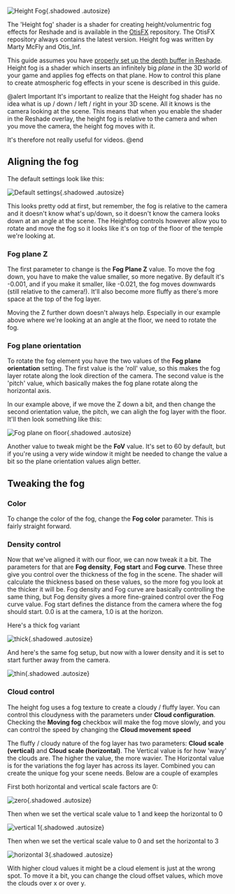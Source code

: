 ![Height Fog](..\Images\height_fog_header.png "Shot by Jim2point0"){.shadowed .autosize}

The 'Height fog' shader is a shader for creating height/volumentric fog effects for Reshade and is available in the 
[OtisFX](https://github.com/FransBouma/OtisFX) repository. The OtisFX repository always contains the latest version. Height fog was written by Marty McFly and Otis_Inf.

This guide assumes you have [properly set up the depth buffer in Reshade](../setupreshade.htm#checking-depth-buffer-access).
Height fog is a shader which inserts an infinitely big *plane* in the 3D world of your game and applies fog effects on that plane. How to control this plane to 
create atmospheric fog effects in your scene is described in this guide. 

@alert Important
It's important to realize that the Height fog shader has no idea what is up / down / left / right in your 3D scene. All it knows is the 
camera looking at the scene. This means that when you enable the shader in the Reshade overlay, the height fog is relative to the camera
and when you move the camera, the height fog moves with it. 

It's therefore not really useful for videos.
@end

## Aligning the fog

The default settings look like this:

![Default settings](../../Images/ShaderGuides/Heightfog/hf_default.jpg "Height fog with its default settings"){.shadowed .autosize}

This looks pretty odd at first, but remember, the fog is relative to the camera and it doesn't know what's up/down, so it doesn't know the 
camera looks down at an angle at the scene. The Heightfog controls however allow you to rotate and move the fog so it looks like it's on top of the 
floor of the temple we're looking at. 

### Fog plane Z

The first parameter to change is the **Fog Plane Z** value. To move the fog down, you have to make the value smaller, so more negative. By default 
it's -0.001, and if you make it smaller, like -0.021, the fog moves downwards (still relative to the camera!). It'll also become more fluffy as there's
more space at the top of the fog layer. 

Moving the Z further down doesn't always help. Especially in our example above where we're looking at an angle at the floor, we need to rotate the fog.

### Fog plane orientation

To rotate the fog element you have the two values of the **Fog plane orientation** setting. The first value is the 'roll' value, so this makes the fog layer 
rotate along the look direction of the camera. The second value is the 'pitch' value, which basically makes the fog plane rotate along the horizontal axis. 

In our example above, if we move the Z down a bit, and then change the second orientation value, the pitch, we can aligh the fog layer with the floor. It'll 
then look something like this:

![Fog plane on floor](../../Images/ShaderGuides/Heightfog/hf_aligned.jpg "The fog layer aligned with the floor"){.shadowed .autosize}

Another value to tweak might be the **FoV** value. It's set to 60 by default, but if you're using a very wide window it might be needed to change the value a bit
so the plane orientation values align better.

## Tweaking the fog 

### Color
To change the color of the fog, change the **Fog color** parameter. This is fairly straight forward.

### Density control
Now that we've aligned it with our floor, we can now tweak it a bit. The parameters for that are **Fog density**, **Fog start** and **Fog curve**. These three
give you control over the thickness of the fog in the scene. The shader will calculate the thickness based on these values, so the more fog you look at the 
thicker it will be. Fog density and Fog curve are basically controlling the same thing, but Fog density gives a more fine-grained control over the Fog curve value. 
Fog start defines the distance from the camera where the fog should start. 0.0 is at the camera, 1.0 is at the horizon.

Here's a thick fog variant

![thick](../../Images/ShaderGuides/Heightfog/hf_thick.jpg "A thick variant of the fog layer"){.shadowed .autosize}

And here's the same fog setup, but now with a lower density and it is set to start further away from the camera.

![thin](../../Images/ShaderGuides/Heightfog/hf_thin.jpg "A thin variant of the fog layer, starting further away"){.shadowed .autosize}

### Cloud control

The height fog uses a fog texture to create a cloudy / fluffy layer. You can control this cloudyness with the parameters under **Cloud configuration**. Checking the 
**Moving fog** checkbox will make the fog move slowly, and you can control the speed by changing the **Cloud movement speed**

The fluffy / cloudy nature of the fog layer has two parameters: **Cloud scale (vertical)** and **Cloud scale (horizontal)**. The Vertical value is for how 'wavy' the 
clouds are. The higher the value, the more wavier. The Horizontal value is for the variations the fog layer has across its layer. Combined you can create the 
unique fog your scene needs. Below are a couple of examples

First both horizontal and vertical scale factors are 0:

![zero](../../Images/ShaderGuides/Heightfog/hf_cs_0_0.jpg "Cloud factors for horizontal and vertical set to 0"){.shadowed .autosize}

Then when we set the vertical scale value to 1 and keep the horizontal to 0

![vertical 1](../../Images/ShaderGuides/Heightfog/hf_cs_1_0.jpg "Cloud factor for vertical set to 1"){.shadowed .autosize}

Then when we set the vertical scale value to 0 and set the horizontal to 3

![horizontal 3](../../Images/ShaderGuides/Heightfog/hf_cs_0_3.jpg "Cloud factor for horizontal set to 3"){.shadowed .autosize}

With higher cloud values it might be a cloud element is just at the wrong spot. To move it a bit, you can change the cloud offset values, which move the clouds over x or over y. 

